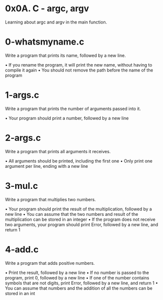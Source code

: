 # 0x0A. C - argc, argv
Learning about argc and argv in the main function.

# 0-whatsmyname.c
Write a program that prints its name, followed by a new line.

• If you rename the program, it will print the new name, without having to compile it again
• You should not remove the path before the name of the program

# 1-args.c
Write a program that prints the number of arguments passed into it.

• Your program should print a number, followed by a new line

# 2-args.c
Write a program that prints all arguments it receives.

• All arguments should be printed, including the first one
• Only print one argument per line, ending with a new line

# 3-mul.c
Write a program that multiplies two numbers.

• Your program should print the result of the multiplication, followed by a new line
• You can assume that the two numbers and result of the multiplication can be stored in an integer
• If the program does not receive two arguments, your program should print Error, followed by a new line, and return 1

# 4-add.c
Write a program that adds positive numbers.

• Print the result, followed by a new line
• If no number is passed to the program, print 0, followed by a new line
• If one of the number contains symbols that are not digits, print Error, followed by a new line, and return 1
• You can assume that numbers and the addition of all the numbers can be stored in an int

